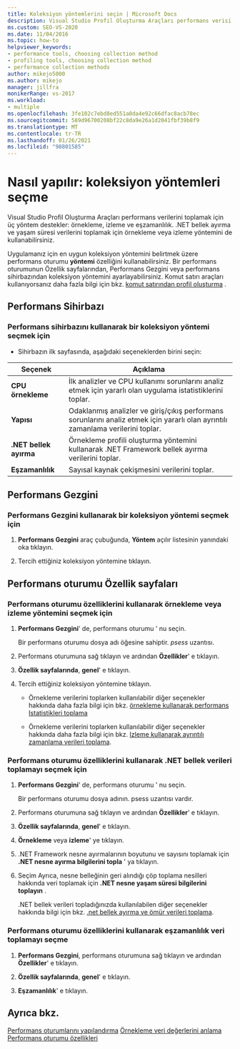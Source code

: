 ```yaml
---
title: Koleksiyon yöntemlerini seçin | Microsoft Docs
description: Visual Studio Profil Oluşturma Araçları performans verisi toplamanın üç yöntemini destekler. Uygulamanız için ihtiyacınız olan birini nasıl seçebileceğinizi öğrenin.
ms.custom: SEO-VS-2020
ms.date: 11/04/2016
ms.topic: how-to
helpviewer_keywords:
- performance tools, choosing collection method
- profiling tools, choosing collection method
- performance collection methods
author: mikejo5000
ms.author: mikejo
manager: jillfra
monikerRange: vs-2017
ms.workload:
- multiple
ms.openlocfilehash: 3fe102c7ebd8ed551a0da4e92c66dfac8acb78ec
ms.sourcegitcommit: 589d96700208bf22c8da9e26a1d2041fbf39b8f9
ms.translationtype: MT
ms.contentlocale: tr-TR
ms.lasthandoff: 01/26/2021
ms.locfileid: "98801585"
---
```

# <a name="how-to-choose-collection-methods"></a>Nasıl yapılır: koleksiyon yöntemleri seçme

Visual Studio Profil Oluşturma Araçları performans verilerini toplamak için üç yöntem destekler: örnekleme, izleme ve eşzamanlılık. .NET bellek ayırma ve yaşam süresi verilerini toplamak için örnekleme veya izleme yöntemini de kullanabilirsiniz.

Uygulamanız için en uygun koleksiyon yöntemini belirtmek üzere performans oturumu **yöntemi** özelliğini kullanabilirsiniz. Bir performans oturumunun Özellik sayfalarından, Performans Gezgini veya performans sihirbazından koleksiyon yöntemini ayarlayabilirsiniz. Komut satırı araçları kullanıyorsanız daha fazla bilgi için bkz. [komut satırından profil oluşturma](../profiling/using-the-profiling-tools-from-the-command-line.md) .

## <a name="performance-wizard"></a>Performans Sihirbazı

### <a name="to-select-a-collection-method-using-the-performance-wizard"></a>Performans sihirbazını kullanarak bir koleksiyon yöntemi seçmek için

- Sihirbazın ilk sayfasında, aşağıdaki seçeneklerden birini seçin:

| Seçenek | Açıklama |
|----------------------------| - |
| **CPU örnekleme** | İlk analizler ve CPU kullanımı sorunlarını analiz etmek için yararlı olan uygulama istatistiklerini toplar. |
| **Yapısı** | Odaklanmış analizler ve giriş/çıkış performans sorunlarını analiz etmek için yararlı olan ayrıntılı zamanlama verilerini toplar. |
| **.NET bellek ayırma** | Örnekleme profili oluşturma yöntemini kullanarak .NET Framework bellek ayırma verilerini toplar. |
| **Eşzamanlılık** | Sayısal kaynak çekişmesini verilerini toplar. |

## <a name="performance-explorer"></a>Performans Gezgini

### <a name="to-select-a-collection-method-using-performance-explorer"></a>Performans Gezgini kullanarak bir koleksiyon yöntemi seçmek için

1. **Performans Gezgini** araç çubuğunda, **Yöntem** açılır listesinin yanındaki oka tıklayın.

2. Tercih ettiğiniz koleksiyon yöntemine tıklayın.

## <a name="performance-session-property-pages"></a>Performans oturumu Özellik sayfaları

### <a name="to-select-the-sampling-or-instrumentation-method-using-performance-session-properties"></a>Performans oturumu özelliklerini kullanarak örnekleme veya izleme yöntemini seçmek için

1. **Performans Gezgini**' de, performans oturumu ' nu seçin.

     Bir performans oturumu dosya adı öğesine sahiptir. *psess* uzantısı.

2. Performans oturumuna sağ tıklayın ve ardından **Özellikler**' e tıklayın.

3. **Özellik sayfalarında**, **genel**' e tıklayın.

4. Tercih ettiğiniz koleksiyon yöntemine tıklayın.

    - Örnekleme verilerini toplarken kullanılabilir diğer seçenekler hakkında daha fazla bilgi için bkz. [örnekleme kullanarak performans Istatistikleri toplama](../profiling/collecting-performance-statistics-by-using-sampling.md)

    - Örnekleme verilerini toplarken kullanılabilir diğer seçenekler hakkında daha fazla bilgi için bkz. [Izleme kullanarak ayrıntılı zamanlama verileri toplama](../profiling/collecting-detailed-timing-data-by-using-instrumentation.md).

### <a name="to-select-net-memory-data-collection-by-using-performance-session-properties"></a>Performans oturumu özelliklerini kullanarak .NET bellek verileri toplamayı seçmek için

1. **Performans Gezgini**' de, performans oturumu ' nu seçin.

     Bir performans oturumu dosya adının. psess uzantısı vardır.

2. Performans oturumuna sağ tıklayın ve ardından **Özellikler**' e tıklayın.

3. **Özellik sayfalarında**, **genel**' e tıklayın.

4. **Örnekleme** veya **izleme**' ye tıklayın.

5. .NET Framework nesne ayırmalarının boyutunu ve sayısını toplamak için **.NET nesne ayırma bilgilerini topla** ' ya tıklayın.

6. Seçim Ayrıca, nesne belleğinin geri alındığı çöp toplama nesilleri hakkında veri toplamak için **.NET nesne yaşam süresi bilgilerini toplayın** .

     .NET bellek verileri topladığınızda kullanılabilen diğer seçenekler hakkında bilgi için bkz. [.net bellek ayırma ve ömür verileri toplama](../profiling/collecting-dotnet-memory-allocation-and-lifetime-data.md).

### <a name="to-select-concurrency-data-collection-by-using-performance-session-properties"></a>Performans oturumu özelliklerini kullanarak eşzamanlılık veri toplamayı seçme

1. **Performans Gezgini**, performans oturumuna sağ tıklayın ve ardından **Özellikler**' e tıklayın.

2. **Özellik sayfalarında**, **genel**' e tıklayın.

3. **Eşzamanlılık**' e tıklayın.

## <a name="see-also"></a>Ayrıca bkz.

[Performans oturumlarını yapılandırma](../profiling/configuring-performance-sessions.md) 
 [Örnekleme veri değerlerini anlama](../profiling/understanding-sampling-data-values.md) 
 [Performans oturumu özellikleri](../profiling/performance-session-properties.md)
